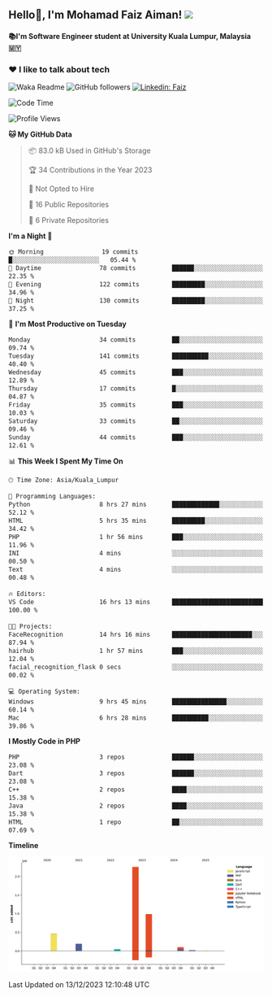<h2> Hello👋, I'm Mohamad Faiz Aiman! <img src="https://media.giphy.com/media/12oufCB0MyZ1Go/giphy.gif" width="50"></h2>

#### 📚I'm Software Engineer student at University Kuala Lumpur, Malaysia 🇲🇾
###  ❤️ I like to talk about tech 


![Waka Readme](https://github.com/anmol098/anmol098/workflows/Waka%20Readme/badge.svg)
![GitHub followers](https://img.shields.io/github/followers/faizaiman?label=Follow&style=social)
[![Linkedin: Faiz](https://img.shields.io/badge/-Faiz-blue?style=flat-square&logo=Linkedin&logoColor=white&link=https://www.linkedin.com/in/mohamad-faiz-aiman-623747192/)](https://www.linkedin.com/in/mohamad-faiz-aiman-623747192/)

<!--START_SECTION:waka-->
![Code Time](http://img.shields.io/badge/Code%20Time-200%20hrs%2057%20mins-blue)

![Profile Views](http://img.shields.io/badge/Profile%20Views-5-blue)

**🐱 My GitHub Data** 

> 📦 83.0 kB Used in GitHub's Storage 
 > 
> 🏆 34 Contributions in the Year 2023
 > 
> 🚫 Not Opted to Hire
 > 
> 📜 16 Public Repositories 
 > 
> 🔑 6 Private Repositories 
 > 
**I'm a Night 🦉** 

```text
🌞 Morning                19 commits          █░░░░░░░░░░░░░░░░░░░░░░░░   05.44 % 
🌆 Daytime                78 commits          ██████░░░░░░░░░░░░░░░░░░░   22.35 % 
🌃 Evening                122 commits         █████████░░░░░░░░░░░░░░░░   34.96 % 
🌙 Night                  130 commits         █████████░░░░░░░░░░░░░░░░   37.25 % 
```
📅 **I'm Most Productive on Tuesday** 

```text
Monday                   34 commits          ██░░░░░░░░░░░░░░░░░░░░░░░   09.74 % 
Tuesday                  141 commits         ██████████░░░░░░░░░░░░░░░   40.40 % 
Wednesday                45 commits          ███░░░░░░░░░░░░░░░░░░░░░░   12.89 % 
Thursday                 17 commits          █░░░░░░░░░░░░░░░░░░░░░░░░   04.87 % 
Friday                   35 commits          ███░░░░░░░░░░░░░░░░░░░░░░   10.03 % 
Saturday                 33 commits          ██░░░░░░░░░░░░░░░░░░░░░░░   09.46 % 
Sunday                   44 commits          ███░░░░░░░░░░░░░░░░░░░░░░   12.61 % 
```


📊 **This Week I Spent My Time On** 

```text
🕑︎ Time Zone: Asia/Kuala_Lumpur

💬 Programming Languages: 
Python                   8 hrs 27 mins       █████████████░░░░░░░░░░░░   52.12 % 
HTML                     5 hrs 35 mins       █████████░░░░░░░░░░░░░░░░   34.42 % 
PHP                      1 hr 56 mins        ███░░░░░░░░░░░░░░░░░░░░░░   11.96 % 
INI                      4 mins              ░░░░░░░░░░░░░░░░░░░░░░░░░   00.50 % 
Text                     4 mins              ░░░░░░░░░░░░░░░░░░░░░░░░░   00.48 % 

🔥 Editors: 
VS Code                  16 hrs 13 mins      █████████████████████████   100.00 % 

🐱‍💻 Projects: 
FaceRecognition          14 hrs 16 mins      ██████████████████████░░░   87.94 % 
hairhub                  1 hr 57 mins        ███░░░░░░░░░░░░░░░░░░░░░░   12.04 % 
facial_recognition_flask 0 secs              ░░░░░░░░░░░░░░░░░░░░░░░░░   00.02 % 

💻 Operating System: 
Windows                  9 hrs 45 mins       ███████████████░░░░░░░░░░   60.14 % 
Mac                      6 hrs 28 mins       ██████████░░░░░░░░░░░░░░░   39.86 % 
```

**I Mostly Code in PHP** 

```text
PHP                      3 repos             ██████░░░░░░░░░░░░░░░░░░░   23.08 % 
Dart                     3 repos             ██████░░░░░░░░░░░░░░░░░░░   23.08 % 
C++                      2 repos             ████░░░░░░░░░░░░░░░░░░░░░   15.38 % 
Java                     2 repos             ████░░░░░░░░░░░░░░░░░░░░░   15.38 % 
HTML                     1 repo              ██░░░░░░░░░░░░░░░░░░░░░░░   07.69 % 
```



**Timeline**

![Lines of Code chart](https://raw.githubusercontent.com/faizaiman/faizaiman/main/assets/bar_graph.png)


 Last Updated on 13/12/2023 12:10:48 UTC
<!--END_SECTION:waka-->
